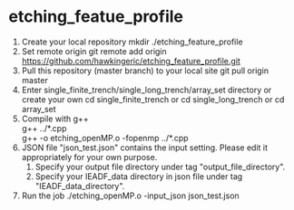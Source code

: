 # etching_featue_profile
1. Create your local repository
   mkdir ./etching_feature_profile
2. Set remote origin
   git remote add origin https://github.com/hawkingeric/etching_feature_profile.git
3. Pull this repository (master branch) to your local site 
   git pull origin master
4. Enter single_finite_trench/single_long_trench/array_set directory or create your own
   cd single_finite_trench  or
   cd single_long_trench    or
   cd array_set
5. Compile with g++  
   g++ ../\*.cpp  
   g++ -o etching_openMP.o -fopenmp ../\*.cpp
6. JSON file "json_test.json" contains the input setting. Please edit it appropriately for your own purpose.
   1. Specify your output file directory under tag "output_file_directory".
   2. Specify your IEADF_data directory in json file under tag "IEADF_data_directory".
7. Run the job
   ./etching_openMP.o -input_json json_test.json
